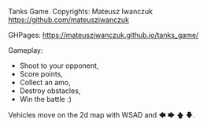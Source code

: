 Tanks Game. Copyrights: Mateusz Iwanczuk
https://github.com/mateusziwanczuk

GHPages:
https://mateusziwanczuk.github.io/tanks_game/

Gameplay:
- Shoot to your opponent,
- Score points,
- Collect an amo,
- Destroy obstacles,
- Win the battle :) 

Vehicles move on the 2d map with WSAD and 🡄 🡆 🡅 🡇. 
